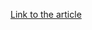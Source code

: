 [Link to the article](https://www.bleepingcomputer.com/news/security/windows-infected-with-backdoored-linux-vms-in-new-phishing-attacks/)
